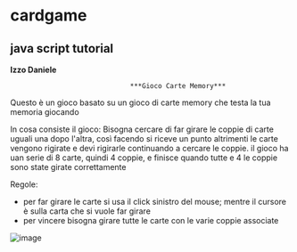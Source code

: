 # cardgame
## java script tutorial
**Izzo Daniele**


                                  ***Gioco Carte Memory***
Questo è un gioco basato su un gioco di carte memory che testa la tua memoria giocando

In cosa consiste il gioco:
Bisogna cercare di far girare le coppie di carte uguali una dopo l'altra, così facendo si riceve un punto altrimenti le carte vengono rigirate e devi rigirarle continuando a cercare le coppie.
il gioco ha uan serie di 8 carte, quindi 4 coppie, e finisce quando tutte e 4 le coppie sono state girate correttamente

Regole: 
- per far girare le carte si usa il click sinistro del mouse; mentre il cursore è sulla carta che si vuole far girare
- per vincere bisogna girare tutte le carte con le varie coppie associate 


![image](https://user-images.githubusercontent.com/124572442/235665299-571d47a0-848f-4f1c-ad86-953debb8ee48.png)
